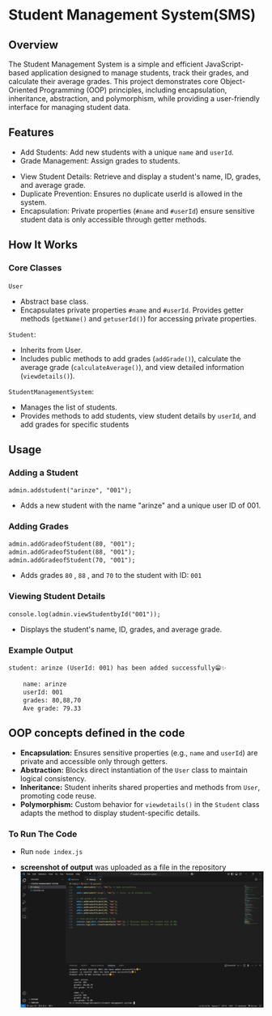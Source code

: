 # Student Management System(SMS)

## **Overview**
The Student Management System is a simple and efficient JavaScript-based application designed to manage students, track their grades, and calculate their average grades. This project demonstrates core Object-Oriented Programming (OOP) principles, including encapsulation, inheritance, abstraction, and polymorphism, while providing a user-friendly interface for managing student data.

## **Features** 
- Add Students: Add new students with a unique `name` and `userId`.
- Grade Management: Assign grades to students.
* View Student Details: Retrieve and display a student's name, ID, grades, and average grade.
* Duplicate Prevention: Ensures no duplicate userId is allowed in the system.
* Encapsulation: Private properties (`#name` and `#userId`) ensure sensitive student data is only accessible through getter methods.

## **How It Works**
### Core Classes ###
`User`

- Abstract base class.
- Encapsulates private properties `#name` and `#userId`.
Provides getter methods (`getName()` and `getuserId()`) for accessing private properties.

`Student`:

- Inherits from User.
- Includes public methods to add grades (`addGrade()`), calculate the average grade (`calculateAverage()`), and view detailed information (`viewdetails()`).


`StudentManagementSystem`:

- Manages the list of students.
- Provides methods to add students, view student details by `userId`, and add grades for specific students


## Usage
### Adding a Student
```
admin.addstudent("arinze", "001");
```
- Adds a new student with the name "arinze" and a unique user ID of 001.

### Adding Grades
```
admin.addGradeofStudent(80, "001"); 
admin.addGradeofStudent(88, "001"); 
admin.addGradeofStudent(70, "001");
```
- Adds grades `80` , `88` , and `70` to the student with ID: `001`
### Viewing Student Details
```
console.log(admin.viewStudentbyId("001"));
```
- Displays the student's name, ID, grades, and average grade.

### Example Output
```
student: arinze (UserId: 001) has been added successfully😁✨

    name: arinze
    userId: 001
    grades: 80,88,70
    Ave grade: 79.33
```
## OOP concepts defined in the code
- **Encapsulation:**
Ensures sensitive properties (e.g., `name` and `userId`) are private and accessible only through getters.
- **Abstraction:**
Blocks direct instantiation of the `User` class to maintain logical consistency.
- **Inheritance:**
Student inherits shared properties and methods from `User`, promoting code reuse.
- **Polymorphism:**
Custom behavior for `viewdetails()` in the `Student` class adapts the method to display student-specific details.


### To Run The Code

- Run `node index.js` 

- **screenshot of output** was uploaded as a file in the repository
![OUTPUT](https://github.com/Anugo1/student-management-system/blob/main/index.js%20-%20student-management-system%20-%20Visual%20Studio%20Code%201_26_2025%205_31_11%20PM.png "ScreenShot")